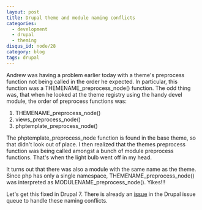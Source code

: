 ```yaml
---
layout: post
title: Drupal theme and module naming conflicts
categories:
  - development
  - drupal
  - theming
disqus_id: node/28
category: blog
tags: drupal
---
```


Andrew was having a problem earlier today with a theme's preprocess function not being called in the order he expected.  In particular, this function was a THEMENAME_preprocess_node() function.  The odd thing was, that when he looked at the theme registry using the handy devel module, the order of preprocess functions was:

1. THEMENAME_preprocess_node()
2. views_preprocess_node()
3. phptemplate_preprocess_node()

The phptemplate_preprocess_node function is found in the base theme, so that didn't look out of place.  I then realized that the themes preprocess function was being called amongst a bunch of module preprocess functions.  That's when the light bulb went off in my head.

It turns out that there was also a module with the same name as the theme. Since php has only a single namespace, THEMENAME_preprocess_node() was interpreted as MODULENAME_preprocess_node(). Yikes!!!

Let's get this fixed in Drupal 7. There is already an <a href="http://drupal.org/node/371375">issue</a> in the Drupal issue queue to handle these naming conflicts.